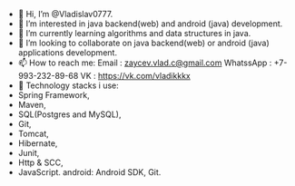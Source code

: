 - 👋 Hi, I’m @Vladislav0777.
- 👀 I’m interested in java backend(web) and android (java) development.
- 🌱 I’m currently learning algorithms and data structures in java.
- 💞️ I’m looking to collaborate on java backend(web) or android (java) applications development.
- 📫 How to reach me:
        Email        : zaycev.vlad.c@gmail.com
        WhatssApp    : +7-993-232-89-68
        VK           : https://vk.com/vladikkkx
- 💼 Technology stacks i use: 
- Spring Framework, 
- Maven, 
- SQL(Postgres and MySQL), 
- Git, 
- Tomcat, 
- Hibernate,
- Junit,
- Http & SCC,
- JavaScript.
android: Android SDK, Git.
<!---
Vladislav0777/Vladislav0777 is a ✨ special ✨ repository because its `README.md` (this file) appears on your GitHub profile.
You can click the Preview link to take a look at your changes.
--->
